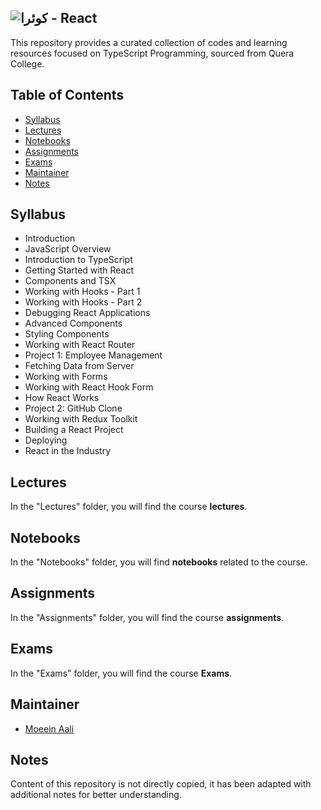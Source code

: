 ## ![کوئرا](https://user-images.githubusercontent.com/49264993/137637114-e0687e95-08eb-4181-98b0-56fe515f6bc7.png) -  React
This repository provides a curated collection of codes and learning resources focused on TypeScript Programming, sourced from Quera College.

## Table of Contents

- [Syllabus](#syllabus)
- [Lectures](#lectures)
- [Notebooks](#notebooks)
- [Assignments](#assignments)
- [Exams](#exams)
- [Maintainer](#maintainer)
- [Notes](#notes)

## Syllabus
- Introduction
- JavaScript Overview
- Introduction to TypeScript
- Getting Started with React
- Components and TSX
- Working with Hooks - Part 1
- Working with Hooks - Part 2
- Debugging React Applications
- Advanced Components
- Styling Components
- Working with React Router
- Project 1: Employee Management
- Fetching Data from Server
- Working with Forms
- Working with React Hook Form
- How React Works
- Project 2: GitHub Clone
- Working with Redux Toolkit
- Building a React Project
- Deploying
- React in the Industry



## Lectures

In the "Lectures" folder, you will find the course **lectures**.

## Notebooks

In the "Notebooks" folder, you will find **notebooks** related to the course.

## Assignments

In the "Assignments" folder, you will find the course **assignments**.

## Exams

In the "Exams" folder, you will find the course **Exams**.

## Maintainer

- [Moeein Aali](https://github.com/moeeinaali)

## Notes

Content of this repository is not directly copied, it has been adapted with additional notes for better understanding.

